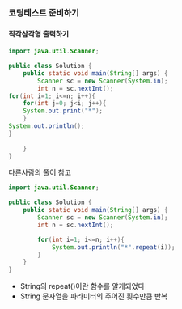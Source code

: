 ### 코딩테스트 준비하기
#### 직각삼각형 출력하기
```java
import java.util.Scanner;

public class Solution {
    public static void main(String[] args) {
        Scanner sc = new Scanner(System.in);
        int n = sc.nextInt();
for(int i=1; i<=n; i++){
    for(int j=0; j<i; j++){
    System.out.print("*");
    }
System.out.println();
}
        
    }
}
```
다른사람의 풀이 참고
```java
import java.util.Scanner;

public class Solution {
    public static void main(String[] args) {
        Scanner sc = new Scanner(System.in);
        int n = sc.nextInt();

        for(int i=1; i<=n; i++){
            System.out.println("*".repeat(i));
        }
    }
}
```
- String의 repeat()이란 함수를 알게되었다
- String 문자열을 파라미터의 주어진 횟수만큼 반복
